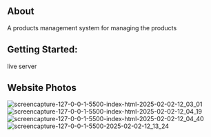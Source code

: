 ## About
A products management system for managing the products

 ## Getting Started:
live server

## Website Photos
![screencapture-127-0-0-1-5500-index-html-2025-02-02-12_03_01](https://github.com/user-attachments/assets/68b3c5fe-8a2c-479c-9385-85d9a4d8fa0d)
![screencapture-127-0-0-1-5500-index-html-2025-02-02-12_04_19](https://github.com/user-attachments/assets/708a5d00-634a-4655-90d6-92d14e23da46)
![screencapture-127-0-0-1-5500-index-html-2025-02-02-12_04_40](https://github.com/user-attachments/assets/0510305f-6dfd-41e8-ac9a-4c81cd025784)
![screencapture-127-0-0-1-5500-2025-02-02-12_13_24](https://github.com/user-attachments/assets/c2d5dec3-1b99-4683-8a68-e7e67383298d)
